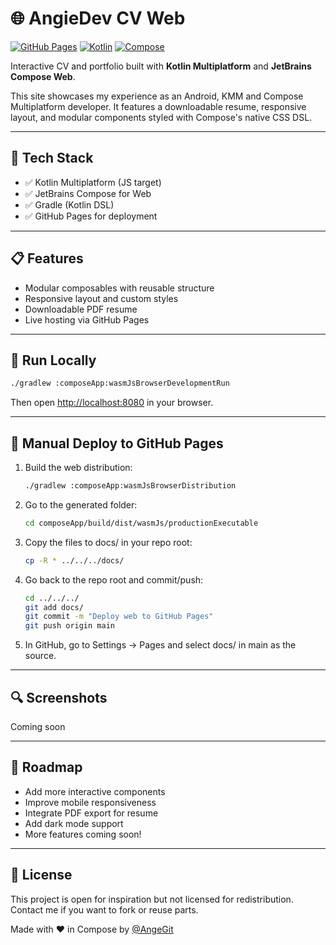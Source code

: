 # 🌐 AngieDev CV Web

[![GitHub Pages](https://img.shields.io/badge/Live%20Site-Coming%20Soon-blueviolet?style=flat-square&logo=github)](https://yourusername.github.io/angiedev-cv-web)
[![Kotlin](https://img.shields.io/badge/Kotlin-1.9.22-orange?style=flat-square&logo=kotlin)](https://kotlinlang.org)
[![Compose](https://img.shields.io/badge/Compose%20Web-1.6.10-blue?style=flat-square&logo=jetbrains)](https://github.com/JetBrains/compose-multiplatform)

Interactive CV and portfolio built with **Kotlin Multiplatform** and **JetBrains Compose Web**.

This site showcases my experience as an Android, KMM and Compose Multiplatform developer. It features a downloadable resume, responsive layout, and modular components styled with Compose's native CSS DSL.

---

## 🔧 Tech Stack

- ✅ Kotlin Multiplatform (JS target)
- ✅ JetBrains Compose for Web
- ✅ Gradle (Kotlin DSL)
- ✅ GitHub Pages for deployment

---

## 📋 Features

- Modular composables with reusable structure
- Responsive layout and custom styles
- Downloadable PDF resume
- Live hosting via GitHub Pages

---

## 📄 Run Locally

```bash
./gradlew :composeApp:wasmJsBrowserDevelopmentRun
```

Then open [http://localhost:8080](http://localhost:8080) in your browser.

---

## 🛫 Manual Deploy to GitHub Pages

1. Build the web distribution:
   ```bash
   ./gradlew :composeApp:wasmJsBrowserDistribution
   ```
2. Go to the generated folder:
   ```bash
   cd composeApp/build/dist/wasmJs/productionExecutable
   ```
3. Copy the files to docs/ in your repo root:
   ```bash
   cp -R * ../../../docs/
   ```
4. Go back to the repo root and commit/push:
   ```bash
   cd ../../../
   git add docs/
   git commit -m "Deploy web to GitHub Pages"
   git push origin main
   ```
5. In GitHub, go to Settings → Pages and select docs/ in main as the source.

---

## 🔍 Screenshots

Coming soon

---

## 🚀 Roadmap

- Add more interactive components
- Improve mobile responsiveness
- Integrate PDF export for resume
- Add dark mode support
- More features coming soon!

---

## 💖 License

This project is open for inspiration but not licensed for redistribution. Contact me if you want to fork or reuse parts.

Made with ❤️ in Compose by [@AngeGit](https://github.com/AngeGit)
